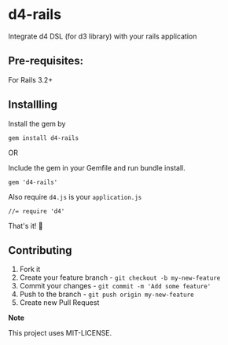 d4-rails
========

Integrate d4 DSL (for d3 library) with your rails application

## Pre-requisites:

For Rails 3.2+

## Installling

Install the gem by

    gem install d4-rails

OR

Include the gem in your Gemfile and run bundle install.

    gem 'd4-rails'

Also require `d4.js` is your `application.js`

    //= require 'd4'

That's it! :pray:

## Contributing

1. Fork it
2. Create your feature branch - `git checkout -b my-new-feature`
3. Commit your changes - `git commit -m 'Add some feature'`
4. Push to the branch - `git push origin my-new-feature`
5. Create new Pull Request

**Note**

This project uses MIT-LICENSE.


